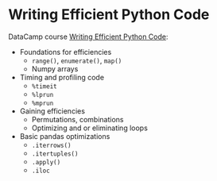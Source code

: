 # Writing Efficient Python Code

DataCamp course [Writing Efficient Python Code](https://app.datacamp.com/learn/courses/writing-efficient-python-code):

- Foundations for efficiencies
  - `range()`, `enumerate()`, `map()`
  - Numpy arrays
- Timing and profiling code
  - `%timeit`
  - `%lprun`
  - `%mprun`
- Gaining efficiencies
  - Permutations, combinations
  - Optimizing and or eliminating loops
- Basic pandas optimizations
  - `.iterrows()`
  - `.itertuples()`
  - `.apply()`
  - `.iloc`
